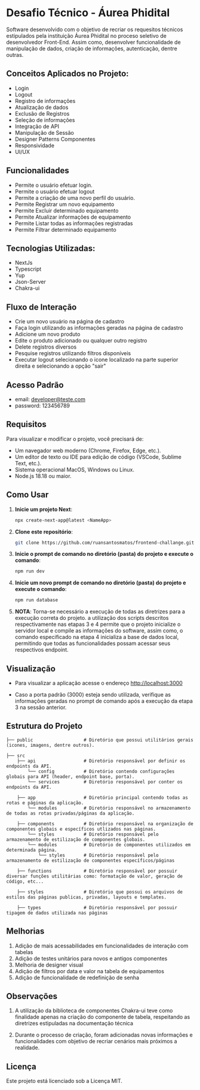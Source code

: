 # Desafio Técnico - Áurea Phidital  

Software desenvolvido com o objetivo de recriar os requesitos técnicos estipulados pela instituição Áurea Phidital no proceso seletivo
de desenvolvedor Front-End. Assim como, desenvolver funcionalidade de manipulação de dados, criação de informações, autenticação, dentre outras. 

## Conceitos Aplicados no Projeto:

- Login
- Logout
- Registro de informações
- Atualização de dados
- Exclusão de Registros
- Seleção de informações
- Integração de API
- Manipulação de Sessão
- Designer Patterns Componentes
- Responsividade
- UI/UX

## Funcionalidades

- Permite o usuário efetuar login.
- Permite o usuário efetuar logout
- Permite a criação de uma novo perfil do usuário.
- Permite Registrar um novo equipamento
- Permite Excluir determinado equipamento
- Permite Atualizar informações de equipamento
- Permite Listar todas as informações registradas
- Permite Filtrar determinado equipamento

## Tecnologias Utilizadas:

- NextJs
- Typescript
- Yup
- Json-Server
- Chakra-ui

## Fluxo de Interação 

- Crie um novo usuário na página de cadastro
- Faça login utilizando as informações geradas na página de cadastro
- Adicione um novo produto
- Edite o produto adicionado ou qualquer outro registro
- Delete registros diversos
- Pesquise registros utilizando filtros disponíveis
- Executar logout selecionando o icone localizado na parte superior direita e selecionando a opção "sair"

## Acesso Padrão

- email: developer@teste.com
- password: 123456789

## Requisitos

Para visualizar e modificar o projeto, você precisará de:

- Um navegador web moderno (Chrome, Firefox, Edge, etc.).
- Um editor de texto ou IDE para edição de código (VSCode, Sublime Text, etc.).
- Sistema operacional MacOS, Windows ou Linux.
- Node.js 18.18 ou maior.

## Como Usar

1. **Inicie um projeto Next**:
    ```bash
    npx create-next-app@latest <NameApp>
    ```

2. **Clone este repositório**:
    ```bash
    git clone https://github.com/ruansantosmatos/frontend-challange.git
    ```
    
3. **Inicie o prompt de comando no diretório (pasta) do projeto e execute o comando**:
    ```bash
    npm run dev
    ```

4. **Inicie um novo prompt de comando no diretório (pasta) do projeto e execute o comando**:
    ```bash
    npm run database
    ```

5. **NOTA**: Torna-se necessário a execução de todas as diretrizes para a execução correta do projeto.
    a utilização dos scripts descritos respectivamente nas etapas 3 e 4 permite que o projeto inicialize
    o servidor local e compile as informações do software, assim como, o comando especificado na etapa 4 inicializa
    a base de dados local, permitindo que todas as funcionalidades possam acessar seus respectivos endpoint.


## Visualização

- Para visualizar a aplicação acesse o endereço [http://localhost:3000](http://localhost:3000)

- Caso a porta padrão (3000) esteja sendo utilizada, verifique as informações
geradas no prompt de comando após a execução da etapa 3 na sessão anterior.

## Estrutura do Projeto

```plaintext
├── public                   # Diretório que possui utilitários gerais (icones, imagens, dentre outros).

├── src
    ├── api                  # Diretório responsável por definir os endpoints da API.
        └── config           # Diretório contendo configurações globais para API (header, endpoint base, porta).
        └── services         # Diretório responsável por conter os endpoints da API.
    
    ├── app                  # Diretório principal contendo todas as rotas e páginas da aplicação.
        └── modules          # Diretório responsável no armazenamento de todas as rotas privadas/páginas da aplicação.

    ├── components           # Diretório responsável na organização de componentes globais e específicos utlizados nas páginas.
        └── styles           # Diretório responsável pelo armazenamento de estilização de componentes globais.
        └── modules          # Diretório de componentes utilizados em determinada página.
            └── styles       # Diretório responsável pelo armazenamento de estilização de componentes específicos/páginas

    ├── functions            # Diretório responsável por possuir diversar funções utilitárias como: formatação de valor, geração de código, etc...
    
    ├── styles               # Diretório que possui os arquivos de estilos das páginas publicas, privadas, layouts e templates.

    ├── types                # Diretório responsável por possuir tipagem de dados utilizada nas páginas

```
## Melhorias

1. Adição de mais acessabilidades em funcionalidades de interação com tabelas
2. Adição de testes unitários para novos e antigos componentes
3. Melhoria de designer visual
4. Adição de filtros por data e valor na tabela de equipamentos
5. Adição de funcionalidade de redefinição de senha
   
## Observações

1. A utilização da biblioteca de componentes Chakra-ui teve como finalidade apenas na criação
do componente de tabela, respeitando as diretrizes estipuladas na documentação técnica

2. Durante o processo de criação, foram adicionadas novas informações e funcionalidades
com objetivo de recriar cenários mais próximos a realidade.

## Licença
Este projeto está licenciado sob a Licença MIT.
